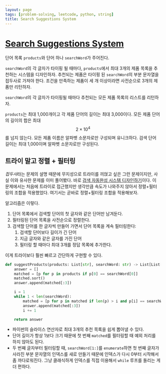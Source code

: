 ```yaml
---
layout: page
tags: [problem-solving, leetcode, python, string]
title: Search Suggestions System
---
```


# [Search Suggestions System](https://leetcode.com/problems/search-suggestions-system/)

 단어 목록 `products`와 단어 하나 `searchWord`가 주어진다.

 `searchWord`의 각 글자가 타이핑 될 때마다, `products`에서 최대 3개의
 제품 목록을 추천하는 시스템을 디자인하자. 추천되는 제품은 타이핑 된
 `searchWord`의 부분 문자열을 접두사로 가져야 한다. 조건을 만족하는
 제품이 세 개 이상이라면 사전순으로 3개의 제품만 리턴하자.

 `searchWord`의 각 글자가 타이핑될 때마다 추천되는 모든 제품 목록의
 리스트를 리턴하자.

 `products`는 최대 1,000개이고 각 제품 단어의 길이는 최대
 3,000이다. 모든 제품 단어의 길이의 합은 최대 $$2 \times 10^4$$를 넘지
 않는다. 모든 제품 이름은 알파벳 소문자로만 구성되며 유니크하다. 검색
 단어 길이는 최대 1,000이며 알파벳 소문자로만 구성된다.

## 트라이 말고 정렬 + 필터링

 *접두사*라는 문제의 설명 때문에 무지성으로 트라이를 끼얹고 싶은 그런
 문제이지만, 사실 이와 유사한 문제를 이미 풀어봤다. 바로 [검색
 자동완성 시스템
 디자인하기](../design-search-autocomplete-system)이다. 이 문제에서는
 처음에 트라이로 접근했지만 생각만큼 속도가 나와주지 않아서
 정렬+필터링의 조합을 적용했었다. 여기서는 곧바로 정렬+필터링 조합을
 적용해보자.

 알고리즘은 이렇다.
 1. 단어 목록에서 검색할 단어의 첫 글자와 같은 단어만 남겨둔다.
 2. 필터링된 단어 목록을 사전순으로 정렬한다.
 3. 검색할 단어를 한 글자씩 만들어 가면서 단어 목록을 계속 필터링한다:
    1. 검색할 단어보다 길이가 긴 단어
    2. 지금 글자와 같은 글자를 가진 단어
    3. 필터링 할 때마다 최대 3개를 정답 목록에 추가한다.

 이게 트라이보다 훨씬 빠르고 간단하게 구현할 수 있다.

```python
def suggestProducts(products: List[str], searchWord: str) -> List[List[str]]:
    answer = []
    matched = [p for p in products if p[0] == searchWord[0]]
    matched.sort()
    answer.append(matched[:3])

    i = 1
    while 1 < len(searchWord):
        matched = [p for p in matched if len(p) > i and p[i] == searchWord[i]]
        answer.append(matched[:3])
        i += 1

    return answer
```

 - 파이썬의 슬라이스 연산자로 최대 3개의 추천 목록을 쉽게 뽑아낼 수
   있다.
 - 단어 길이가 항상 1보다 크기 때문에 첫 번째 `matched`를 필터링할 때
   예외 처리를 하지 않아도 된다.
 - 두 번째 글자부터 필터링할 때, `searchWord[1:]`를 `enumerate`하면 첫
   번째 글자가 사라진 부분 문자열의 인덱스를 새로 만들기 때문에
   인덱스가 다시 0부터 시작해서 좀 까다로워진다. 그냥 클래식하게
   인덱스를 직접 이용해서 `while` 루프를 돌리는 게 더 편하다.
